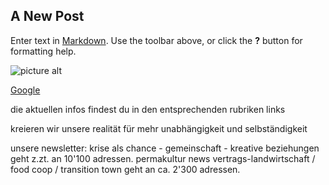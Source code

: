 ## A New Post

Enter text in [Markdown](http://daringfireball.net/projects/markdown/). Use the toolbar above, or click the **?** button for formatting help.

![picture alt](http://placekitten.com/200/300)

[Google](http://google.com)


die aktuellen infos findest du in den entsprechenden rubriken links


kreieren wir unsere realität
für mehr unabhängigkeit und selbständigkeit
 
unsere newsletter:
krise als chance - gemeinschaft - kreative beziehungen 
geht z.zt. an 10'100 adressen.
permakultur news 
vertrags-landwirtschaft / food coop / transition town 
geht an ca. 2'300 adressen.
